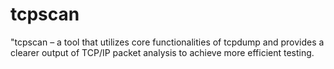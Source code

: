 # tcpscan
"tcpscan – a tool that utilizes core functionalities of tcpdump and provides a clearer output of TCP/IP packet analysis to achieve more efficient testing.
